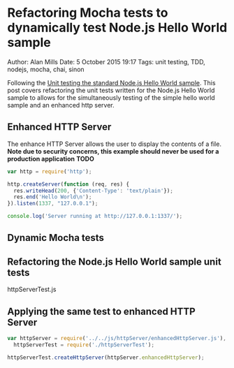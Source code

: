 Refactoring Mocha tests to dynamically test Node.js Hello World sample
======================================================================
Author: Alan Mills
Date: 5 October 2015 19:17
Tags: unit testing, TDD, nodejs, mocha, chai, sinon

Following the [Unit testing the standard Node.js Hello World sample](./unit-testing-nodejs-hello-world.md).  This post covers refactoring the unit tests written for the Node.js Hello World sample to allows for the simultaneously testing of the simple hello world sample and an enhanced http server.

## Enhanced HTTP Server
The enhance HTTP Server allows the user to display the contents of a file. **Note due to security concerns, this example should never be used for a production application**
**TODO**
``` javascript
var http = require('http');

http.createServer(function (req, res) {
  res.writeHead(200, {'Content-Type': 'text/plain'});
  res.end('Hello World\n');
}).listen(1337, "127.0.0.1");

console.log('Server running at http://127.0.0.1:1337/');
```

## Dynamic Mocha tests

## Refactoring the Node.js Hello World sample unit tests
httpServerTest.js


## Applying the same test to enhanced HTTP Server
``` javascript
var httpServer = require('../../js/httpServer/enhancedHttpServer.js'),
  httpServerTest = require('./httpServerTest');

httpServerTest.createHttpServer(httpServer.enhancedHttpServer);
```
